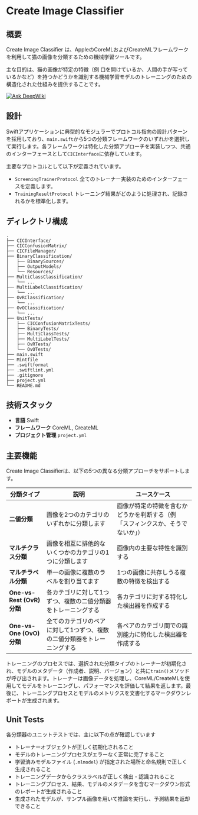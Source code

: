 # Create Image Classifier

## 概要

Create Image Classifier は、AppleのCoreMLおよびCreateMLフレームワークを利用して猫の画像を分類するための機械学習ツールです。

主な目的は、猫の画像が特定の特徴（例 口を開けているか、人間の手が写っているかなど）を持つかどうかを識別する機械学習モデルのトレーニングのための構造化された仕組みを提供することです。

<a href="https://deepwiki.com/atrh95/train-cat-screening-ml"><img src="https://deepwiki.com/badge.svg" alt="Ask DeepWiki"></a>

## 設計

Swiftアプリケーションに典型的なモジュラーでプロトコル指向の設計パターンを採用しており、`main.swift`から5つの分類フレームワークのいずれかを選択して実行します。各フレームワークは特化した分類アプローチを実装しつつ、共通のインターフェースとして`CICInterface`に依存しています。

主要なプロトコルとして以下が定義されています。
*   `ScreeningTrainerProtocol` 全てのトレーナー実装のためのインターフェースを定義します。
*   `TrainingResultProtocol` トレーニング結果がどのように処理され、記録されるかを標準化します。

## ディレクトリ構成

```
.
├── CICInterface/
├── CICConfusionMatrix/
├── CICFileManager/
├── BinaryClassification/
│   ├── BinarySources/
│   ├── OutputModels/
│   └── Resources/
├── MultiClassClassification/
│   └── ...
├── MultiLabelClassification/
│   └── ...
├── OvRClassification/
│   └── ...
├── OvOClassification/
│   └── ...
├── UnitTests/
│   ├── CICConfusionMatrixTests/
│   ├── BinaryTests/
│   ├── MultiClassTests/
│   ├── MultiLabelTests/
│   ├── OvRTests/
│   └── OvOTests/
├── main.swift
├── Mintfile
├── .swiftformat
├── .swiftlint.yml
├── .gitignore
├── project.yml
└── README.md
```

## 技術スタック

*   **言語** Swift
*   **フレームワーク** CoreML, CreateML
*   **プロジェクト管理** `project.yml`

## 主要機能

Create Image Classifierは、以下の5つの異なる分類アプローチをサポートします。

| 分類タイプ                  | 説明                                                                 | ユースケース                                                                   |
| --------------------------- | -------------------------------------------------------------------- | ------------------------------------------------------------------------------ |
| **二値分類**                | 画像を2つのカテゴリのいずれかに分類します                            | 画像が特定の特徴を含むかどうかを判断する（例 「スフィンクスか、そうでないか」）         |
| **マルチクラス分類**          | 画像を相互に排他的ないくつかのカテゴリの1つに分類します                | 画像内の主要な特性を識別する                                                     |
| **マルチラベル分類**          | 単一の画像に複数のラベルを割り当てます                                 | 1つの画像に共存しうる複数の特徴を検出する                                        |
| **One-vs-Rest (OvR) 分類** | 各カテゴリに対して1つずつ、複数の二値分類器をトレーニングする        | 各カテゴリに対する特化した検出器を作成する                                       |
| **One-vs-One (OvO) 分類**  | 全てのカテゴリのペアに対して1つずつ、複数の二値分類器をトレーニングする | 各ペアのカテゴリ間での識別能力に特化した検出器を作成する                         |

トレーニングのプロセスでは、選択された分類タイプのトレーナーが初期化され、モデルのメタデータ（作成者、説明、バージョン）と共に`train()`メソッドが呼び出されます。トレーナーは画像データを処理し、CoreML/CreateMLを使用してモデルをトレーニングし、パフォーマンスを評価して結果を返します。最後に、トレーニングプロセスとモデルのメトリクスを文書化するマークダウンレポートが生成されます。

## Unit Tests

各分類器のユニットテストでは、主に以下の点が確認しています
*   トレーナーオブジェクトが正しく初期化されること
*   モデルのトレーニングプロセスがエラーなく正常に完了すること
*   学習済みモデルファイル (`.mlmodel`) が指定された場所と命名規則で正しく生成されること
*   トレーニングデータからクラスラベルが正しく検出・認識されること
*   トレーニングプロセス、結果、モデルのメタデータを含むマークダウン形式のレポートが生成されること
*   生成されたモデルが、サンプル画像を用いて推論を実行し、予測結果を返却できること